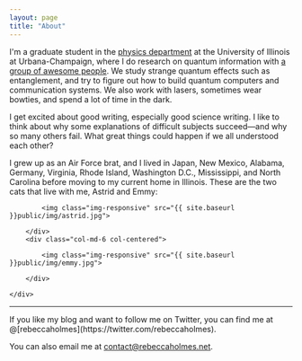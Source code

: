 ```yaml
---
layout: page
title: "About"
---
```


I'm a graduate student in the [physics department](http://physics.illinois.edu/) at the University of Illinois at Urbana-Champaign, where I do research on quantum information with [a group of awesome people](http://research.physics.illinois.edu/QI/Photonics/). We study strange quantum effects such as entanglement, and try to figure out how to build quantum computers and communication systems. We also work with lasers, sometimes wear bowties, and spend a lot of time in the dark.

I get excited about good writing, especially good science writing. I like to think about why some explanations of difficult subjects succeed&mdash;and why so many others fail. What great things could happen if we all understood each other?

I grew up as an Air Force brat, and I lived in Japan, New Mexico, Alabama, Germany, Virginia, Rhode Island, Washington D.C., Mississippi, and North Carolina before moving to my current home in Illinois. These are the two cats that live with me, Astrid and Emmy:
<div class="about">
<div class="container">
	<div class="row row-centered">
		<div class="col-md-6 col-centered">

			<img class="img-responsive" src="{{ site.baseurl }}public/img/astrid.jpg">

		</div>
		<div class="col-md-6 col-centered">

			<img class="img-responsive" src="{{ site.baseurl }}public/img/emmy.jpg">

		</div>
		
	</div>
</div>
</div>
<hr>
If you like my blog and want to follow me on Twitter, you can find me at @[rebeccaholmes](https://twitter.com/rebeccaholmes).

You can also email me at [contact@rebeccaholmes.net](mailto:contact@rebeccaholmes.net).